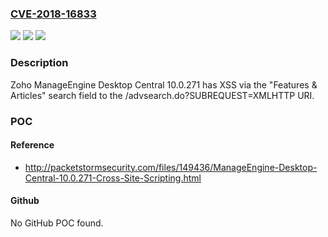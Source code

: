 ### [CVE-2018-16833](https://cve.mitre.org/cgi-bin/cvename.cgi?name=CVE-2018-16833)
![](https://img.shields.io/static/v1?label=Product&message=n%2Fa&color=blue)
![](https://img.shields.io/static/v1?label=Version&message=n%2Fa&color=blue)
![](https://img.shields.io/static/v1?label=Vulnerability&message=n%2Fa&color=brighgreen)

### Description

Zoho ManageEngine Desktop Central 10.0.271 has XSS via the "Features & Articles" search field to the /advsearch.do?SUBREQUEST=XMLHTTP URI.

### POC

#### Reference
- http://packetstormsecurity.com/files/149436/ManageEngine-Desktop-Central-10.0.271-Cross-Site-Scripting.html

#### Github
No GitHub POC found.

